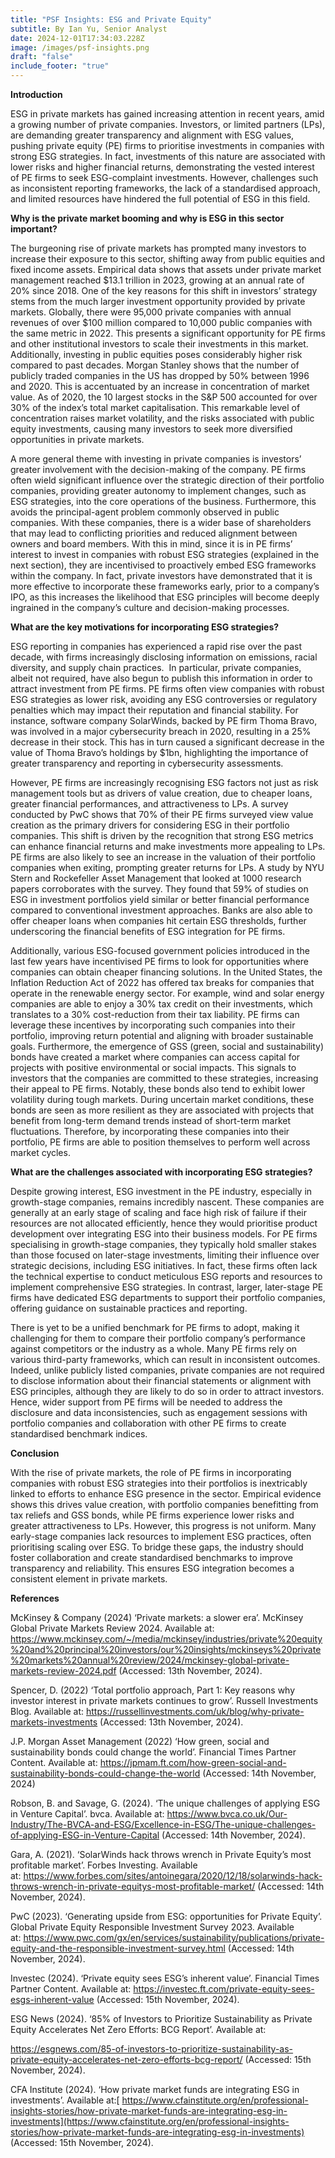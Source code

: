 ```yaml
---
title: "PSF Insights: ESG and Private Equity"
subtitle: By Ian Yu, Senior Analyst
date: 2024-12-01T17:34:03.228Z
image: /images/psf-insights.png
draft: "false"
include_footer: "true"
---
```

**Introduction**

ESG in private markets has gained increasing attention in recent years, amid a growing number of private companies. Investors, or limited partners (LPs), are demanding greater transparency and alignment with ESG values, pushing private equity (PE) firms to prioritise investments in companies with strong ESG strategies. In fact, investments of this nature are associated with lower risks and higher financial returns, demonstrating the vested interest of PE firms to seek ESG-complaint investments. However, challenges such as inconsistent reporting frameworks, the lack of a standardised approach, and limited resources have hindered the full potential of ESG in this field. 

**Why is the private market booming and why is ESG in this sector important?**

The burgeoning rise of private markets has prompted many investors to increase their exposure to this sector, shifting away from public equities and fixed income assets. Empirical data shows that assets under private market management reached $13.1 trillion in 2023, growing at an annual rate of 20% since 2018. One of the key reasons for this shift in investors’ strategy stems from the much larger investment opportunity provided by private markets. Globally, there were 95,000 private companies with annual revenues of over $100 million compared to 10,000 public companies with the same metric in 2022. This presents a significant opportunity for PE firms and other institutional investors to scale their investments in this market. Additionally, investing in public equities poses considerably higher risk compared to past decades. Morgan Stanley shows that the number of publicly traded companies in the US has dropped by 50% between 1996 and 2020. This is accentuated by an increase in concentration of market value. As of 2020, the 10 largest stocks in the S&P 500 accounted for over 30% of the index’s total market capitalisation. This remarkable level of concentration raises market volatility, and the risks associated with public equity investments, causing many investors to seek more diversified opportunities in private markets. 

A more general theme with investing in private companies is investors’ greater involvement with the decision-making of the company. PE firms often wield significant influence over the strategic direction of their portfolio companies, providing greater autonomy to implement changes, such as ESG strategies, into the core operations of the business. Furthermore, this avoids the principal-agent problem commonly observed in public companies. With these companies, there is a wider base of shareholders that may lead to conflicting priorities and reduced alignment between owners and board members. With this in mind, since it is in PE firms’ interest to invest in companies with robust ESG strategies (explained in the next section), they are incentivised to proactively embed ESG frameworks within the company. In fact, private investors have demonstrated that it is more effective to incorporate these frameworks early, prior to a company’s IPO, as this increases the likelihood that ESG principles will become deeply ingrained in the company’s culture and decision-making processes. 

**What are the key motivations for incorporating ESG strategies?**

ESG reporting in companies has experienced a rapid rise over the past decade, with firms increasingly disclosing information on emissions, racial diversity, and supply chain practices.  In particular, private companies, albeit not required, have also begun to publish this information in order to attract investment from PE firms. PE firms often view companies with robust ESG strategies as lower risk, avoiding any ESG controversies or regulatory penalties which may impact their reputation and financial stability. For instance, software company SolarWinds, backed by PE firm Thoma Bravo, was involved in a major cybersecurity breach in 2020, resulting in a 25% decrease in their stock. This has in turn caused a significant decrease in the value of Thoma Bravo’s holdings by $1bn, highlighting the importance of greater transparency and reporting in cybersecurity assessments. 

However, PE firms are increasingly recognising ESG factors not just as risk management tools but as drivers of value creation, due to cheaper loans, greater financial performances, and attractiveness to LPs. A survey conducted by PwC shows that 70% of their PE firms surveyed view value creation as the primary drivers for considering ESG in their portfolio companies. This shift is driven by the recognition that strong ESG metrics can enhance financial returns and make investments more appealing to LPs. PE firms are also likely to see an increase in the valuation of their portfolio companies when exiting, prompting greater returns for LPs. A study by NYU Stern and Rockefeller Asset Management that looked at 1000 research papers corroborates with the survey. They found that 59% of studies on ESG in investment portfolios yield similar or better financial performance compared to conventional investment approaches. Banks are also able to offer cheaper loans when companies hit certain ESG thresholds, further underscoring the financial benefits of ESG integration for PE firms. 

Additionally, various ESG-focused government policies introduced in the last few years have incentivised PE firms to look for opportunities where companies can obtain cheaper financing solutions. In the United States, the Inflation Reduction Act of 2022 has offered tax breaks for companies that operate in the renewable energy sector. For example, wind and solar energy companies are able to enjoy a 30% tax credit on their investments, which translates to a 30% cost-reduction from their tax liability. PE firms can leverage these incentives by incorporating such companies into their portfolio, improving return potential and aligning with broader sustainable goals. Furthermore, the emergence of GSS (green, social and sustainability) bonds have created a market where companies can access capital for projects with positive environmental or social impacts. This signals to investors that the companies are committed to these strategies, increasing their appeal to PE firms. Notably, these bonds also tend to exhibit lower volatility during tough markets. During uncertain market conditions, these bonds are seen as more resilient as they are associated with projects that benefit from long-term demand trends instead of short-term market fluctuations. Therefore, by incorporating these companies into their portfolio, PE firms are able to position themselves to perform well across market cycles. 

**What are the challenges associated with incorporating ESG strategies?**

Despite growing interest, ESG investment in the PE industry, especially in growth-stage companies, remains incredibly nascent. These companies are generally at an early stage of scaling and face high risk of failure if their resources are not allocated efficiently, hence they would prioritise product development over integrating ESG into their business models. For PE firms specialising in growth-stage companies, they typically hold smaller stakes than those focused on later-stage investments, limiting their influence over strategic decisions, including ESG initiatives. In fact, these firms often lack the technical expertise to conduct meticulous ESG reports and resources to implement comprehensive ESG strategies. In contrast, larger, later-stage PE firms have dedicated ESG departments to support their portfolio companies, offering guidance on sustainable practices and reporting. 

There is yet to be a unified benchmark for PE firms to adopt, making it challenging for them to compare their portfolio company’s performance against competitors or the industry as a whole. Many PE firms rely on various third-party frameworks, which can result in inconsistent outcomes. Indeed, unlike publicly listed companies, private companies are not required to disclose information about their financial statements or alignment with ESG principles, although they are likely to do so in order to attract investors. Hence, wider support from PE firms will be needed to address the disclosure and data inconsistencies, such as engagement sessions with portfolio companies and collaboration with other PE firms to create standardised benchmark indices. 

**Conclusion** 

With the rise of private markets, the role of PE firms in incorporating companies with robust ESG strategies into their portfolios is inextricably linked to efforts to enhance ESG presence in the sector. Empirical evidence shows this drives value creation, with portfolio companies benefitting from tax reliefs and GSS bonds, while PE firms experience lower risks and greater attractiveness to LPs. However, this progress is not uniform. Many early-stage companies lack resources to implement ESG practices, often prioritising scaling over ESG. To bridge these gaps, the industry should foster collaboration and create standardised benchmarks to improve transparency and reliability. This ensures ESG integration becomes a consistent element in private markets.

**References** 

McKinsey & Company (2024) ‘Private markets: a slower era’. McKinsey Global Private Markets Review 2024. Available at: <https://www.mckinsey.com/~/media/mckinsey/industries/private%20equity%20and%20principal%20investors/our%20insights/mckinseys%20private%20markets%20annual%20review/2024/mckinsey-global-private-markets-review-2024.pdf> (Accessed: 13th November, 2024).

Spencer, D. (2022) ‘Total portfolio approach, Part 1: Key reasons why investor interest in private markets continues to grow’. Russell Investments Blog. Available at: <https://russellinvestments.com/uk/blog/why-private-markets-investments> (Accessed: 13th November, 2024).

J.P. Morgan Asset Management (2022) ‘How green, social and sustainability bonds could change the world’. Financial Times Partner Content. Available at: <https://jpmam.ft.com/how-green-social-and-sustainability-bonds-could-change-the-world> (Accessed: 14th November, 2024) 

Robson, B. and Savage, G. (2024). ‘The unique challenges of applying ESG in Venture Capital’. bvca. Available at: <https://www.bvca.co.uk/Our-Industry/The-BVCA-and-ESG/Excellence-in-ESG/The-unique-challenges-of-applying-ESG-in-Venture-Capital> (Accessed: 14th November, 2024).

Gara, A. (2021). ‘SolarWinds hack throws wrench in Private Equity’s most profitable market’. Forbes Investing. Available at: <https://www.forbes.com/sites/antoinegara/2020/12/18/solarwinds-hack-throws-wrench-in-private-equitys-most-profitable-market/> (Accessed: 14th November, 2024).

PwC (2023). ‘Generating upside from ESG: opportunities for Private Equity’. Global Private Equity Responsible Investment Survey 2023. Available at: <https://www.pwc.com/gx/en/services/sustainability/publications/private-equity-and-the-responsible-investment-survey.html> (Accessed: 14th November, 2024).

Investec (2024). ‘Private equity sees ESG’s inherent value’. Financial Times Partner Content. Available at: <https://investec.ft.com/private-equity-sees-esgs-inherent-value> (Accessed: 15th November, 2024). 

ESG News (2024). ‘85% of Investors to Prioritize Sustainability as Private Equity Accelerates Net Zero Efforts: BCG Report’. Available at: 

<https://esgnews.com/85-of-investors-to-prioritize-sustainability-as-private-equity-accelerates-net-zero-efforts-bcg-report/> (Accessed: 15th November, 2024). 

CFA Institute (2024). ‘How private market funds are integrating ESG in investments’. Available at:[ https://www.cfainstitute.org/en/professional-insights-stories/how-private-market-funds-are-integrating-esg-in-investments](https://www.cfainstitute.org/en/professional-insights-stories/how-private-market-funds-are-integrating-esg-in-investments) (Accessed: 15th November, 2024).